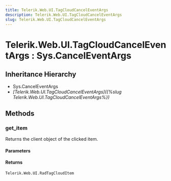 ```yaml
---
title: Telerik.Web.UI.TagCloudCancelEventArgs
description: Telerik.Web.UI.TagCloudCancelEventArgs
slug: Telerik.Web.UI.TagCloudCancelEventArgs
---
```


# Telerik.Web.UI.TagCloudCancelEventArgs : Sys.CancelEventArgs

## Inheritance Hierarchy

* Sys.CancelEventArgs
* *[Telerik.Web.UI.TagCloudCancelEventArgs]({%slug Telerik.Web.UI.TagCloudCancelEventArgs%})*


## Methods

###  get_item

Returns the client object of the clicked item. 

#### Parameters

#### Returns

`Telerik.Web.UI.RadTagCloudItem` 

